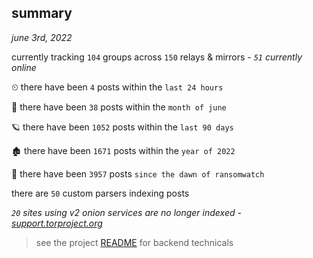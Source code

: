 
## summary
_june 3rd, 2022_

currently tracking `104` groups across `150` relays & mirrors - _`51` currently online_

⏲ there have been `4` posts within the `last 24 hours`

🦈 there have been `38` posts within the `month of june`

🪐 there have been `1052` posts within the `last 90 days`

🏚 there have been `1671` posts within the `year of 2022`

🦕 there have been `3957` posts `since the dawn of ransomwatch`

there are `50` custom parsers indexing posts

_`20` sites using v2 onion services are no longer indexed - [support.torproject.org](https://support.torproject.org/onionservices/v2-deprecation/)_

> see the project [README](https://github.com/joshhighet/ransomwatch#ransomwatch--) for backend technicals
